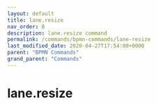 ```yaml
---
layout: default
title: lane.resize 
nav_order: 8
description: lane.resize command
permalink: /commands/bpmn-commands/lane-resize
last_modified_date: 2020-04-27T17:54:08+0000
parent: "BPMN Commands"
grand_parent: "Commands"
---
```


# lane.resize
